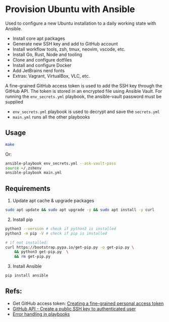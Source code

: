 # Provision Ubuntu with Ansible

Used to configure a new Ubuntu installation to a daily working state with Ansible.

- Install core apt packages
- Generate new SSH key and add to GitHub account
- Install workflow tools, zsh, tmux, neovim, vscode, etc.
- Install Go, Rust, Node and tooling
- Clone and configure dotfiles
- Install and configure Docker
- Add JetBrains nerd fonts
- Extras: Vagrant, VirtualBox, VLC, etc.

A fine-grained GitHub access token is used to add the SSH key through the GitHub API.
The token is stored in an encrypted file using Ansible Vault.
For running the `env_secrets.yml` playbook, the ansible-vault password must be supplied

- `env_secrets.yml` playbook is used to decrypt and save the `secrets.yml`
- `main.yml` runs all the other playbooks

## Usage

```bash
make
```

Or:

```bash
ansible-playbook env_secrets.yml --ask-vault-pass
source ~/.zshenv
ansible-playbook main.yml
```

## Requirements

1. Update apt cache & upgrade packages

```bash
sudo apt update && sudo apt upgrade -y && sudo apt install -y curl
```

2. Install pip

```bash
python3 --version # check if python3 is installed
python3 -m pip -V # check if pip is installed

# if not installed:
curl https://bootstrap.pypa.io/get-pip.py -o get-pip.py \
    && python3 get-pip.py  \
    && rm get-pip.py
```

3. Install Ansible

```bash
pip install ansible
```

## Refs:

- Get GitHub access token: [Creating a fine-grained personal access token](https://docs.github.com/en/authentication/keeping-your-account-and-data-secure/managing-your-personal-access-tokens#creating-a-fine-grained-personal-access-token)
- [GitHub API - Create a public SSH key to authenticated user](https://docs.github.com/en/rest/users/keys?apiVersion=2022-11-28#create-a-public-ssh-key-for-the-authenticated-user)
- [Error handling in playbooks](https://docs.ansible.com/ansible/latest/playbook_guide/playbooks_error_handling.html)
